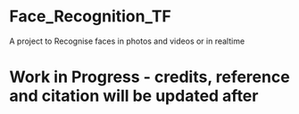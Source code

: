 # Face_Recognition_TF
A project to Recognise faces in photos and videos or in realtime

# Work in Progress - credits, reference and citation will be updated after
